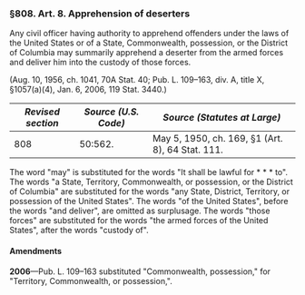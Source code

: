 ### §808. Art. 8. Apprehension of deserters ###

Any civil officer having authority to apprehend offenders under the laws of the United States or of a State, Commonwealth, possession, or the District of Columbia may summarily apprehend a deserter from the armed forces and deliver him into the custody of those forces.

(Aug. 10, 1956, ch. 1041, 70A Stat. 40; Pub. L. 109–163, div. A, title X, §1057(a)(4), Jan. 6, 2006, 119 Stat. 3440.)

|*Revised section*|*Source (U.S. Code)*|          *Source (Statutes at Large)*          |
|-----------------|--------------------|------------------------------------------------|
|       808       |      50:562.       |May 5, 1950, ch. 169, §1 (Art. 8), 64 Stat. 111.|

The word "may" is substituted for the words "It shall be lawful for \* \* \* to". The words "a State, Territory, Commonwealth, or possession, or the District of Columbia" are substituted for the words "any State, District, Territory, or possession of the United States". The words "of the United States", before the words "and deliver", are omitted as surplusage. The words "those forces" are substituted for the words "the armed forces of the United States", after the words "custody of".

#### Amendments ####

**2006**—Pub. L. 109–163 substituted "Commonwealth, possession," for "Territory, Commonwealth, or possession,".
